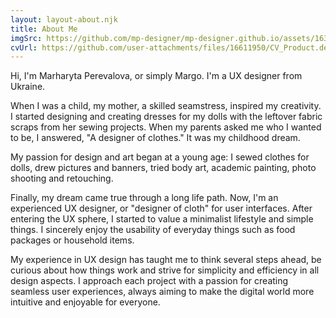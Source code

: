 ```yaml
---
layout: layout-about.njk
title: About Me
imgSrc: https://github.com/mp-designer/mp-designer.github.io/assets/163604385/b7baf736-8248-43a3-87f7-d13bbcf7641b
cvUrl: https://github.com/user-attachments/files/16611950/CV_Product.designer_Perevalova_M.pdf
---
```


Hi, I'm Marharyta Perevalova, or simply Margo. I'm a UX designer from Ukraine.

When I was a child, my mother, a skilled seamstress, inspired my creativity. I started designing and creating dresses for my dolls with the leftover fabric scraps from her sewing projects. When my parents asked me who I wanted to be, I answered, "A designer of clothes." It was my childhood dream.

My passion for design and art began at a young age: I sewed clothes for dolls, drew pictures and banners, tried body art, academic painting, photo shooting and retouching.

Finally, my dream came true through a long life path. Now, I'm an experienced UX designer, or "designer of cloth" for user interfaces. After entering the UX sphere, I started to value a minimalist lifestyle and simple things. I sincerely enjoy the usability of everyday things such as food packages or household items.

My experience in UX design has taught me to think several steps ahead, be curious about how things work and strive for simplicity and efficiency in all design aspects. I approach each project with a passion for creating seamless user experiences, always aiming to make the digital world more intuitive and enjoyable for everyone.
